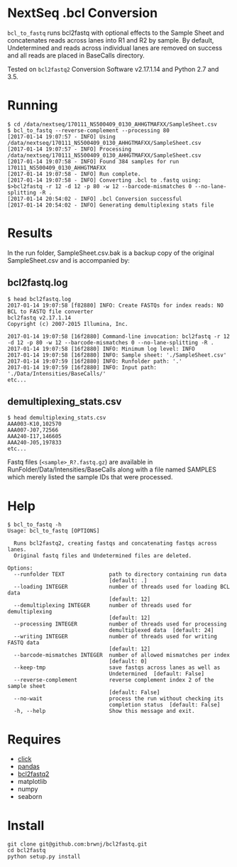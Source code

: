 # NextSeq .bcl Conversion
`bcl_to_fastq` runs bcl2fastq with optional effects to the Sample Sheet and
concatenates reads across lanes into R1 and R2 by sample. By default,
Undetermined and reads across individual lanes are removed on success and
all reads are placed in BaseCalls directory.

Tested on `bcl2fastq2` Conversion Software v2.17.1.14 and Python 2.7 and 3.5.

# Running
```
$ cd /data/nextseq/170111_NS500409_0130_AHHGTMAFXX/SampleSheet.csv
$ bcl_to_fastq --reverse-complement --processing 80
[2017-01-14 19:07:57 - INFO] Using /data/nextseq/170111_NS500409_0130_AHHGTMAFXX/SampleSheet.csv
[2017-01-14 19:07:57 - INFO] Processing /data/nextseq/170111_NS500409_0130_AHHGTMAFXX/SampleSheet.csv
[2017-01-14 19:07:58 - INFO] Found 384 samples for run 170111_NS500409_0130_AHHGTMAFXX
[2017-01-14 19:07:58 - INFO] Run complete.
[2017-01-14 19:07:58 - INFO] Converting .bcl to .fastq using: $>bcl2fastq -r 12 -d 12 -p 80 -w 12 --barcode-mismatches 0 --no-lane-splitting -R .
[2017-01-14 20:54:02 - INFO] .bcl Conversion successful
[2017-01-14 20:54:02 - INFO] Generating demultiplexing stats file
```

# Results
In the run folder, SampleSheet.csv.bak is a backup copy of the original
SampleSheet.csv and is accompanied by:

## bcl2fastq.log

```
$ head bcl2fastq.log
2017-01-14 19:07:58 [f82880] INFO: Create FASTQs for index reads: NO
BCL to FASTQ file converter
bcl2fastq v2.17.1.14
Copyright (c) 2007-2015 Illumina, Inc.

2017-01-14 19:07:58 [16f2880] Command-line invocation: bcl2fastq -r 12 -d 12 -p 80 -w 12 --barcode-mismatches 0 --no-lane-splitting -R .
2017-01-14 19:07:58 [16f2880] INFO: Minimum log level: INFO
2017-01-14 19:07:58 [16f2880] INFO: Sample sheet: './SampleSheet.csv'
2017-01-14 19:07:59 [16f2880] INFO: Runfolder path: '.'
2017-01-14 19:07:59 [16f2880] INFO: Input path: './Data/Intensities/BaseCalls/'
etc...
```

## demultiplexing_stats.csv
```
$ head demultiplexing_stats.csv
AAA003-K10,102570
AAA007-J07,72566
AAA240-I17,146605
AAA240-J05,197833
etc...
```

Fastq files (`<sample>_R?.fastq.gz`) are available in
RunFolder/Data/Intensities/BaseCalls along with a file named SAMPLES which
merely listed the sample IDs that were processed.

# Help
```
$ bcl_to_fastq -h
Usage: bcl_to_fastq [OPTIONS]

  Runs bcl2fastq2, creating fastqs and concatenating fastqs across lanes.
  Original fastq files and Undetermined files are deleted.

Options:
  --runfolder TEXT              path to directory containing run data
                                [default: .]
  --loading INTEGER             number of threads used for loading BCL data
                                [default: 12]
  --demultiplexing INTEGER      number of threads used for demultiplexing
                                [default: 12]
  --processing INTEGER          number of threads used for processing
                                demultiplexed data  [default: 24]
  --writing INTEGER             number of threads used for writing FASTQ data
                                [default: 12]
  --barcode-mismatches INTEGER  number of allowed mismatches per index
                                [default: 0]
  --keep-tmp                    save fastqs across lanes as well as
                                Undetermined  [default: False]
  --reverse-complement          reverse complement index 2 of the sample sheet
                                [default: False]
  --no-wait                     process the run without checking its
                                completion status  [default: False]
  -h, --help                    Show this message and exit.
```

# Requires
+ [click](http://click.pocoo.org/4/)
+ [pandas](http://pandas.pydata.org/)
+ [bcl2fastq2](http://support.illumina.com/downloads/bcl2fastq_conversion_software.html)
+ matplotlib
+ numpy
+ seaborn


# Install
```
git clone git@github.com:brwnj/bcl2fastq.git
cd bcl2fastq
python setup.py install
```
